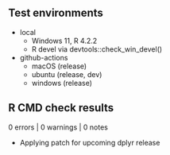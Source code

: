 ## Test environments
* local
    * Windows 11, R 4.2.2
    * R devel via devtools::check_win_devel()
* github-actions
    * macOS (release)
    * ubuntu (release, dev)
    * windows (release)

## R CMD check results

0 errors | 0 warnings | 0 notes

* Applying patch for upcoming dplyr release
